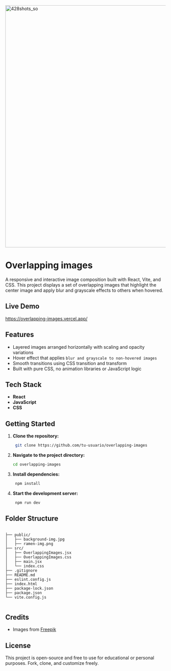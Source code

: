 <img width="1464" height="760" alt="428shots_so" src="https://github.com/user-attachments/assets/f3592a53-a3f2-40a5-8b56-95505836ffe2" />

# Overlapping images

A responsive and interactive image composition built with React, Vite, and CSS.
This project displays a set of overlapping images that highlight the center image and apply blur and grayscale effects to others when hovered.

## Live Demo

https://overlapping-images.vercel.app/

## Features

- Layered images arranged horizontally with scaling and opacity variations
- Hover effect that applies `blur and grayscale to non-hovered images`
- Smooth transitions using CSS transition and transform
- Built with pure CSS, no animation libraries or JavaScript logic


## Tech Stack

- **React**
- **JavaScript**
- **CSS**

## Getting Started

1. **Clone the repository:**

   ```bash
    git clone https://github.com/tu-usuario/overlapping-images

2. **Navigate to the project directory:**

   ```bash
   cd overlapping-images
   
3. **Install dependencies:**

   ```bash
    npm install

4. **Start the development server:**

   ```bash
    npm run dev

## Folder Structure

```

├── public/
│   ├── background-img.jpg
│   ├── ramen-img.png
├── src/
│   ├── OverlappingImages.jsx
│   ├── OverlappingImages.css
│   ├── main.jsx
│   └── index.css
├── .gitignore
├── README.md
├── eslint.config.js
├── index.html
├── package-lock.json
├── package.json
└── vite.config.js


```

## Credits

- Images from [Freepik](https://www.freepik.com/)

## License

This project is open-source and free to use for educational or personal purposes. Fork, clone, and customize freely.
